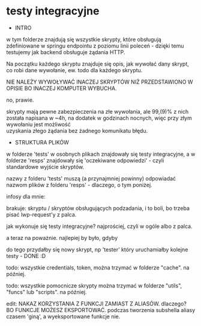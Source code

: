 # testy integracyjne

* INTRO

w tym folderze znajdują się wszystkie skrypty, które obsługują zdefiniowane w springu endpointu z poziomu linii poleceń - dzięki temu testujemy jak backend obsługuje żądania HTTP.

Na początku każdego skryptu znajduje się opis, jak wywołać dany skrypt, co robi dane wywołanie, ew. todo dla każdego skryptu.

NIE NALEŻY WYWOŁYWAĆ INACZEJ SKRYPTÓW NIŻ PRZEDSTAWIONO W OPISIE BO INACZEJ KOMPUTER WYBUCHA.

no, prawie.

skrypty mają pewne zabezpieczenia na złe wywołania, ale 99,(9)% z nich została napisana w ~4h, na dodatek w godzinach nocnych, więc przy złym wywołaniu jest możliwość  
uzyskania złego żądania bez żadnego komunikatu błędu. 

* STRUKTURA PLIKÓW


w folderze 'tests' w osobnych plikach znajdowały się testy integracyjne, a w folderze 'resps' znajdowały się 'oczekiwane odpowiedzi' - czyli standardowe wyjście skryptów.

nazwy z folderu 'tests' muszą (a przynajmniej powinny) odpowiadać nazwom plików z folderu 'resps' - dlaczego, o tym poniżej.

infosy dla mnie:

brakuje: skryptu / skryptów obsługujących podzadania, i to boli, bo trzeba pisać lwp-request'y z palca.

jak wykonuje się testy integracyjne? najprościej, czyli w ogóle albo z palca.

a teraz na poważnie. najlepiej by było, gdyby 


do tego przydałby się nowy skrypt, np 'tester' który uruchamiałby kolejne testy - DONE :D

todo: wszystkie credentials, token, można trzymać w folderze "cache". na później.

todo: wszystkie pomocnicze skrypty można trzymać w folderze "utils", "funcs" lub "scripts". na później.

edit: NAKAZ KORZYSTANIA Z FUNKCJI ZAMIAST Z ALIASÓW. dlaczego? BO FUNKCJE MOŻESZ EKSPORTOWAĆ. podczas tworzenia subshella aliasy czasem 'giną', a wyeksportowane funkcje nie.

